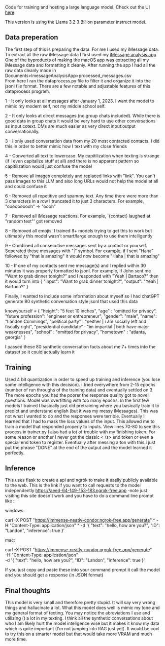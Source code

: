 Code for training and hosting a large language model. Check out the UI [here](https://www.landoncummings.com/LandonGPT).

This version is using the Llama 3.2  3 Billion parameter instruct model.

## Data preperation
The first step of this is preparing the data. For me I used my iMessage data. To extract all the raw iMessage data I first used my [iMessage analysis app](https://github.com/landonWcummings/imessageanalysisapp). One of the byproducts of making the macOS app was extracting all my iMessage data and formatting it cleanly. After running the app I had all the raw data cleanly made in Documents>ImessageAnalysisApp>processed_messages.csv  
From here I ran the dataprocess.py file to filter it and organize it into the jsonl file format. There are a few notable and adjustable features of this dataprocess program. 

1 - It only looks at all messages after January 1, 2023. I want the model to mimic my modern self, not my middle school self.

2 - It only looks at direct messages (no group chats included). While there is good data in group chats it would be very hard to use other conversations as input cotext. DMs are much easier as very direct input:output conversationally.

3 - I only used conversation data from my 20 most contacted contacts. I did this in order to better mimic how I text with my close friends

4 - Converted all text to lowercase. My capitilization when texting is strange (if I even capitalize stuff at all) and there is no apparent pattern so capitilization would just confuse the model

5 - Remove all images completely and replaced links with "link". You can't pass images to this LLM and also long URLs would not help the model at all and could confuse it

6 - Removed all repetitive and spammy text. Any time there were more than 3 characters in a row I truncated it to just 3 characters. For example, "oooooooooh" -> "oooh"

7 - Removed all iMessage reactions. For example, '{contact} laughed at "random text"' got removed

8 - Removed all emojis. I trained 8+ models trying to get this to work but ultimately this model wasn't smart/large enough to use them intelligently

9 - Combined all consecutive messages sent by a contact or yourself. Seperated these messages with "|" symbol. For example, if I sent "Haha" followed by "that is amazing" it would now become "Haha | that is amazing"

10 - If one of my contacts sent me message(s) and I replied within 30 minutes it was properly formatted to jsonl. For example, if John sent me "Want to grab dinner tonight?" and I responded with "Yeah | Bartaco?" then it would turn into
{ "input": "Want to grab dinner tonight?", "output": "Yeah | Bartaco?" }

Finally, I wanted to include some information about myself so I had chatGPT generate 80 synthetic conversation style jsonl that used this data

knowyourself = {
   "height": "5 feet 10 inches",
   "age" : "omitted for privacy",
   "future profession": "engineer or entrepreneur",
   "gender": "male",
   "name": "Landon Cummings",
   "political party" : "neither | i am socially left and fiscally right",
   "presidential candidate" : "im impartial | both have major weaknesses",
   "school" : "omitted for privacy",
   "hometown" : "atlanta, georgia"
}

I passed these 80 synthetic conversation facts about me 7+ times into the dataset so it could actually learn it


## Training
Used 4 bit quantization in order to speed up training and inference (you lose some intelligence with this decision). 
I tried everywhere from 2-15 epochs (number of run throughs of the training data) and eventually settled on 3. The more epochs you had the poorer the response quality got to novel questions. Model was overfitting with too many epochs. 
In the first few models I trained I basically just did pretraining where you basically train it to predict and understand english (but it was my messy iMessages). This was not what I wanted to do and the responses were terrible. Eventually I learned that I had to mask the loss values of the input. This allowed me to train a model that responded properly to inputs. View lines 70-80 to see this process in trainer.py
I also had a lot of trouble with my finishing token. For some reason or another I never got the classic < /s> end token or even a special end token to register. Eventually after messing a ton with this I just put the phrase "DONE" at the end of the output and the model learned it perfectly.



## Inference
This uses flask to create a api and ngrok to make it easily publicly available to the web. This is the link if you want to call requests to the model independently https://aeed-64-149-153-183.ngrok-free.app  -note just visiting this site doesn't work and you have to do a command line prompt like :

windows:

curl -X POST "https://immense-neatly-condor.ngrok-free.app/generate" ^
-H "Content-Type: application/json" ^
-d '{
  "text": "hello, how are you?",
  "ID": "Landon",
  "inference": true
}'

mac:

curl -X POST "https://immense-neatly-condor.ngrok-free.app/generate" \
-H "Content-Type: application/json" \
-d '{
  "text": "hello, how are you?",
  "ID": "Landon",
  "inference": true
}'


If you just copy and paste these into your command prompt it call the model and you should get a response (in JSON format)



## Final thoughts
This model is very small and therefore pretty stupid. It will say very wrong things and hallucinate a lot. What this model does well is mimic my tone and my general format of texting. You may notice the abreviations I use and utilizing () a lot in my texting.
I think all the synthetic conversations about who I am likely hurt the model inteligence wise but it makes it know my data which is quite important (I'm not jumping into RAG just yet).
It would be cool to try this on a smarter model but that would take more VRAM and much more time.